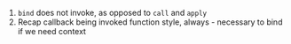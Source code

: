 1. `bind` does not invoke, as opposed to `call` and `apply`
2. Recap callback being invoked function style, always - necessary to bind if we need context 